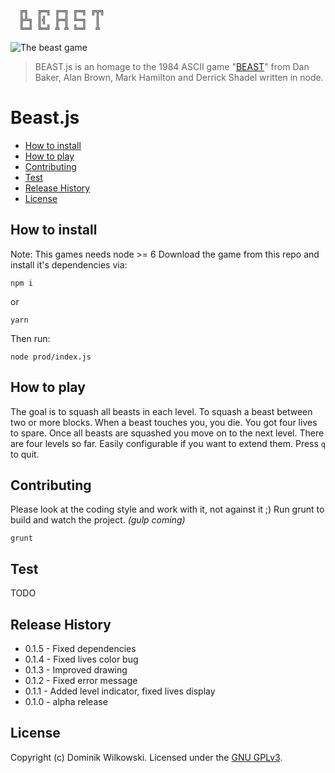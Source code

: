 ```shell
  ╔╗  ╔═╗ ╔═╗ ╔═╗ ╔╦╗
  ╠╩╗ ║╣  ╠═╣ ╚═╗  ║
  ╚═╝ ╚═╝ ╩ ╩ ╚═╝  ╩
```

![The beast game](https://raw.githubusercontent.com/dominikwilkowski/beast.js/master/assets/play.gif)

> BEAST.js is an homage to the 1984 ASCII game "[BEAST](https://en.wikipedia.org/wiki/Beast_(video_game))" from Dan Baker, Alan Brown, Mark Hamilton and
> Derrick Shadel written in node.

# Beast.js

- [How to install](#how-to-install)
- [How to play](#how-to-play)
- [Contributing](#contributing)
- [Test](#test)
- [Release History](#release-history)
- [License](#license)


## How to install

Note: This games needs node >= 6
Download the game from this repo and install it's dependencies via:

```shell
npm i
```

or

```
yarn
```

Then run:

```shell
node prod/index.js
```


## How to play

The goal is to squash all beasts in each level. To squash a beast between two or more blocks.
When a beast touches you, you die. You got four lives to spare.
Once all beasts are squashed you move on to the next level. There are four levels so far. Easily configurable if you want to extend them.
Press `q` to quit.


## Contributing

Please look at the coding style and work with it, not against it ;)
Run grunt to build and watch the project. _(gulp coming)_

```shell
grunt
```


## Test

TODO


## Release History
* 0.1.5  -  Fixed dependencies
* 0.1.4  -  Fixed lives color bug
* 0.1.3  -  Improved drawing
* 0.1.2  -  Fixed error message
* 0.1.1  -  Added level indicator, fixed lives display
* 0.1.0  -  alpha release


## License
Copyright (c) Dominik Wilkowski. Licensed under the [GNU GPLv3](https://github.com/dominikwilkowski/beast.js/blob/master/LICENSE).